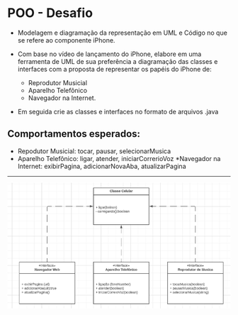 # POO - Desafio
* Modelagem e diagramação da representação em UML e Código no que se refere ao componente iPhone.

* Com base no vídeo de lançamento do iPhone, elabore em uma ferramenta de UML de sua preferência a diagramação das classes e interfaces com a proposta de representar os papéis do iPhone de: 
  * Reprodutor Musicial
  * Aparelho Telefônico
  * Navegador na Internet. 

* Em seguida crie as classes e interfaces no formato de arquivos .java

## Comportamentos esperados:
  * Repodutor Musicial: tocar, pausar, selecionarMusica
  * Aparelho Telefônico: ligar, atender, iniciarCorrerioVoz
  *Navegador na Internet: exibirPagina, adicionarNovaAba, atualizarPagina
---
<img src="https://raw.githubusercontent.com/DiogoVilela12/santander-BootCamp-Java/main/bin/orienta%C3%A7%C3%A3oAObjetoseUMLDiagrama%C3%A7%C3%A3odeClassesdoiPhone/UML.png"/>
